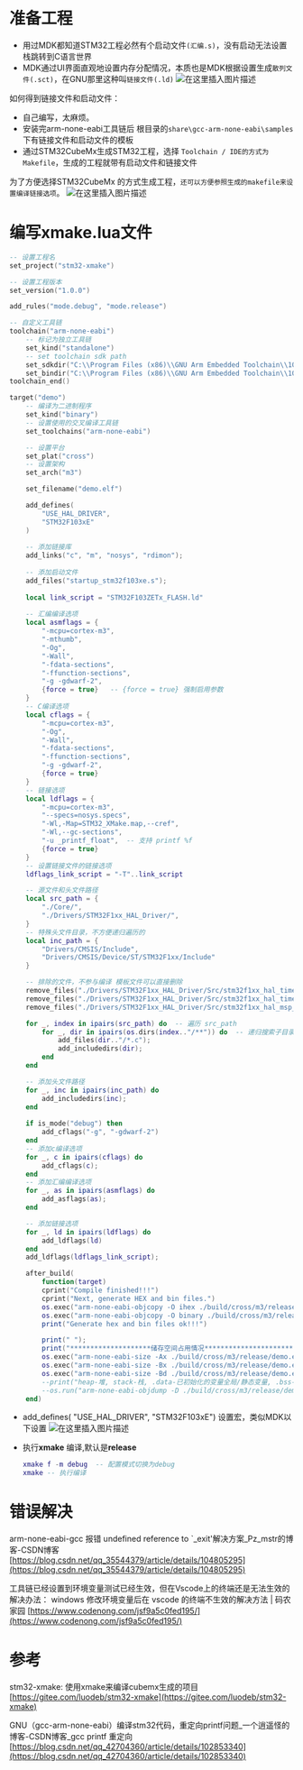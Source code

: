 ﻿
# 准备工程
* 用过MDK都知道STM32工程必然有个启动文件`(汇编.s)`，没有启动无法设置栈跳转到C语言世界
* MDK通过UI界面直观地设置内存分配情况，本质也是MDK根据设置生成`散列文件(.sct)`，在GNU那里这种叫`链接文件(.ld)`
![在这里插入图片描述](https://img-blog.csdnimg.cn/3752f1997e3e41d0a02c62697a2ccc5e.png)

如何得到链接文件和启动文件：
* 自己编写，太麻烦。
* 安装完arm-none-eabi工具链后 根目录的`share\gcc-arm-none-eabi\samples` 下有链接文件和启动文件的模板
* 通过STM32CubeMx生成STM32工程，选择 `Toolchain / IDE的方式为Makefile`，生成的工程就带有启动文件和链接文件


为了方便选择STM32CubeMx 的方式生成工程，`还可以方便参照生成的makefile来设置编译链接选项`。
![在这里插入图片描述](https://img-blog.csdnimg.cn/521ec31c19364ccca82f4a357e41eda7.png)

# 编写xmake.lua文件

```lua
-- 设置工程名
set_project("stm32-xmake")

-- 设置工程版本
set_version("1.0.0")

add_rules("mode.debug", "mode.release")

-- 自定义工具链
toolchain("arm-none-eabi")
    -- 标记为独立工具链
    set_kind("standalone")
    -- set toolchain sdk path
    set_sdkdir("C:\\Program Files (x86)\\GNU Arm Embedded Toolchain\\10 2021.10\\")
    set_bindir("C:\\Program Files (x86)\\GNU Arm Embedded Toolchain\\10 2021.10\\bin")
toolchain_end()

target("demo")
    -- 编译为二进制程序
    set_kind("binary") 
    -- 设置使用的交叉编译工具链
    set_toolchains("arm-none-eabi")  

    -- 设置平台
    set_plat("cross")
    -- 设置架构
    set_arch("m3")

    set_filename("demo.elf")

    add_defines(
        "USE_HAL_DRIVER",
        "STM32F103xE"
    )
    
    -- 添加链接库
    add_links("c", "m", "nosys", "rdimon");
    
    -- 添加启动文件
    add_files("startup_stm32f103xe.s");
    
    local link_script = "STM32F103ZETx_FLASH.ld"
    
    -- 汇编编译选项
    local asmflags = {
        "-mcpu=cortex-m3", 
        "-mthumb", 
        "-Og", 
        "-Wall", 
        "-fdata-sections", 
        "-ffunction-sections",  
        "-g -gdwarf-2",
        {force = true}   -- {force = true} 强制启用参数
    }
    -- C编译选项
    local cflags = {
        "-mcpu=cortex-m3",
        "-Og", 
        "-Wall", 
        "-fdata-sections", 
        "-ffunction-sections", 
        "-g -gdwarf-2",
        {force = true}
    }
    -- 链接选项
    local ldflags = {
        "-mcpu=cortex-m3",
        "--specs=nosys.specs",
        "-Wl,-Map=STM32_XMake.map,--cref",
        "-Wl,--gc-sections",
        "-u _printf_float",  -- 支持 printf %f
        {force = true}
    }   
    -- 设置链接文件的链接选项
    ldflags_link_script = "-T"..link_script

    -- 源文件和头文件路径
    local src_path = {
        "./Core/",
        "./Drivers/STM32F1xx_HAL_Driver/",
    }
    -- 特殊头文件目录，不方便递归遍历的
    local inc_path = {
        "Drivers/CMSIS/Include",
        "Drivers/CMSIS/Device/ST/STM32F1xx/Include"
    }

    -- 排除的文件，不参与编译 模板文件可以直接删除
    remove_files("./Drivers/STM32F1xx_HAL_Driver/Src/stm32f1xx_hal_timebase_tim_template.c")
    remove_files("./Drivers/STM32F1xx_HAL_Driver/Src/stm32f1xx_hal_timebase_rtc_alarm_template.c")
    remove_files("./Drivers/STM32F1xx_HAL_Driver/Src/stm32f1xx_hal_msp_template.c")

    for _, index in ipairs(src_path) do  -- 遍历 src_path
        for _, dir in ipairs(os.dirs(index.."/**")) do  -- 递归搜索子目录
            add_files(dir.."/*.c"); 
            add_includedirs(dir);
        end
    end

    -- 添加头文件路径
    for _, inc in ipairs(inc_path) do
        add_includedirs(inc);
    end
   
    if is_mode("debug") then 
        add_cflags("-g", "-gdwarf-2")
    end
    -- 添加c编译选项
    for _, c in ipairs(cflags) do
        add_cflags(c);
    end
    -- 添加汇编编译选项
    for _, as in ipairs(asmflags) do
        add_asflags(as);
    end

    -- 添加链接选项
    for _, ld in ipairs(ldflags) do
        add_ldflags(ld)
    end 
    add_ldflags(ldflags_link_script);

    after_build(
        function(target)
        cprint("Compile finished!!!")
        cprint("Next, generate HEX and bin files.")
        os.exec("arm-none-eabi-objcopy -O ihex ./build/cross/m3/release/demo.elf ./build/demo.hex")
        os.exec("arm-none-eabi-objcopy -O binary ./build/cross/m3/release/demo.elf ./build/demo.bin")
        print("Generate hex and bin files ok!!!")

        print(" ");
        print("********************储存空间占用情况*****************************")
        os.exec("arm-none-eabi-size -Ax ./build/cross/m3/release/demo.elf")
        os.exec("arm-none-eabi-size -Bx ./build/cross/m3/release/demo.elf")
        os.exec("arm-none-eabi-size -Bd ./build/cross/m3/release/demo.elf")
        --print("heap-堆, stack-栈, .data-已初始化的变量全局/静态变量, .bss-未初始化的data, .text-代码和常量")
        --os.run("arm-none-eabi-objdump -D ./build/cross/m3/release/demo.elf > demo.s")
    end)
```

* add_defines( "USE_HAL_DRIVER", "STM32F103xE") 设置宏，类似MDK以下设置
  ![在这里插入图片描述](https://img-blog.csdnimg.cn/8baaf5448d7041ad828206097c484dc2.png)

* 执行**xmake** 编译,默认是**release**

  ```lua
  xmake f -m debug  -- 配置模式切换为debug
  xmake -- 执行编译
  ```

  
# 错误解决
arm-none-eabi-gcc 报错 undefined reference to `_exit'解决方案_Pz_mstr的博客-CSDN博客
[https://blog.csdn.net/qq_35544379/article/details/104805295](https://blog.csdn.net/qq_35544379/article/details/104805295)

工具链已经设置到环境变量测试已经生效，但在Vscode上的终端还是无法生效的解决办法：
windows 修改环境变量后在 vscode 的终端不生效的解决方法 | 码农家园
[https://www.codenong.com/jsf9a5c0fed195/](https://www.codenong.com/jsf9a5c0fed195/)
# 参考
stm32-xmake: 使用xmake来编译cubemx生成的项目
[https://gitee.com/luodeb/stm32-xmake](https://gitee.com/luodeb/stm32-xmake)

GNU（gcc-arm-none-eabi）编译stm32代码，重定向printf问题_一个逍遥怪的博客-CSDN博客_gcc printf 重定向
[https://blog.csdn.net/qq_42704360/article/details/102853340](https://blog.csdn.net/qq_42704360/article/details/102853340)

